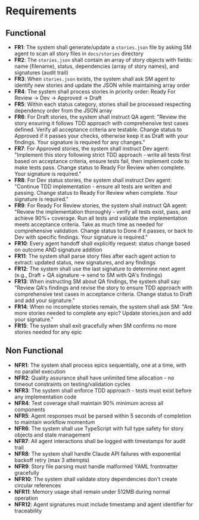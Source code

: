 # Requirements

## Functional

- **FR1**: The system shall generate/update a `stories.json` file by asking SM agent to scan all story files in `docs/stories` directory
- **FR2**: The `stories.json` shall contain an array of story objects with fields: name (filename), status, dependencies (array of story names), and signatures (audit trail)
- **FR3**: When `stories.json` exists, the system shall ask SM agent to identify new stories and update the JSON while maintaining array order
- **FR4**: The system shall process stories in priority order: Ready For Review → Dev → Approved → Draft
- **FR5**: Within each status category, stories shall be processed respecting dependency order from the JSON array
- **FR6**: For Draft stories, the system shall instruct QA agent: "Review the story ensuring it follows TDD approach with comprehensive test cases defined. Verify all acceptance criteria are testable. Change status to Approved if it passes your checks, otherwise keep it as Draft with your findings. Your signature is required for any changes."
- **FR7**: For Approved stories, the system shall instruct Dev agent: "Implement this story following strict TDD approach - write all tests first based on acceptance criteria, ensure tests fail, then implement code to make tests pass. Change status to Ready For Review when complete. Your signature is required."
- **FR8**: For Dev status stories, the system shall instruct Dev agent: "Continue TDD implementation - ensure all tests are written and passing. Change status to Ready For Review when complete. Your signature is required."
- **FR9**: For Ready For Review stories, the system shall instruct QA agent: "Review the implementation thoroughly - verify all tests exist, pass, and achieve 90%+ coverage. Run all tests and validate the implementation meets acceptance criteria. Take as much time as needed for comprehensive validation. Change status to Done if it passes, or back to Dev with specific findings. Your signature is required."
- **FR10**: Every agent handoff shall explicitly request: status change based on outcome AND signature addition
- **FR11**: The system shall parse story files after each agent action to extract: updated status, new signatures, and any findings
- **FR12**: The system shall use the last signature to determine next agent (e.g., Draft + QA signature → send to SM with QA's findings)
- **FR13**: When instructing SM about QA findings, the system shall say: "Review QA's findings and revise the story to ensure TDD approach with comprehensive test cases in acceptance criteria. Change status to Draft and add your signature."
- **FR14**: When no incomplete stories remain, the system shall ask SM: "Are more stories needed to complete any epic? Update stories.json and add your signature."
- **FR15**: The system shall exit gracefully when SM confirms no more stories needed for any epic

## Non Functional

- **NFR1**: The system shall process epics sequentially, one at a time, with no parallel execution
- **NFR2**: Quality assurance shall have unlimited time allocation - no timeout constraints on testing/validation cycles
- **NFR3**: The system shall enforce TDD approach - tests must exist before any implementation code
- **NFR4**: Test coverage shall maintain 90% minimum across all components
- **NFR5**: Agent responses must be parsed within 5 seconds of completion to maintain workflow momentum
- **NFR6**: The system shall use TypeScript with full type safety for story objects and state management
- **NFR7**: All agent interactions shall be logged with timestamps for audit trail
- **NFR8**: The system shall handle Claude API failures with exponential backoff retry (max 3 attempts)
- **NFR9**: Story file parsing must handle malformed YAML frontmatter gracefully
- **NFR10**: The system shall validate story dependencies don't create circular references
- **NFR11**: Memory usage shall remain under 512MB during normal operation
- **NFR12**: Agent signatures must include timestamp and agent identifier for traceability

